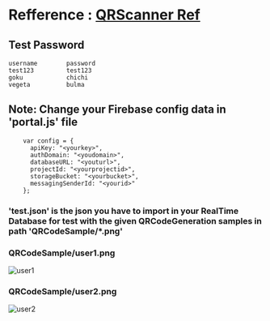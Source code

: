# Refference : [QRScanner Ref](https://github.com/schmich/instascan)

## Test Password
```
username        password
test123         test123
goku            chichi
vegeta          bulma
```

## Note: Change your Firebase config data in 'portal.js' file
```
    var config = {
      apiKey: "<yourkey>",
      authDomain: "<youdomain>",
      databaseURL: "<youturl>",
      projectId: "<yourprojectid>",
      storageBucket: "<yourbucket>",
      messagingSenderId: "<yourid>"
    };
```
### 'test.json' is the json you have to import in your RealTime Database for test with the given QRCodeGeneration samples in path 'QRCodeSample/*.png'

### QRCodeSample/user1.png
![user1](https://user-images.githubusercontent.com/31339549/36631233-6d579134-199a-11e8-98d1-90684066170f.png)
### QRCodeSample/user2.png
![user2](https://user-images.githubusercontent.com/31339549/36631234-7155d516-199a-11e8-81e0-a687f6fb7b9d.png)

